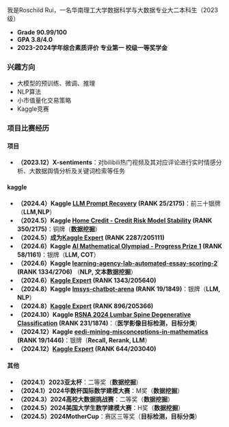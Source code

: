 我是Roschild Rui，一名华南理工大学数据科学与大数据专业大二本科生（2023级）
- **Grade 90.99/100**
- **GPA 3.8/4.0**
- **2023-2024学年综合素质评价 专业第一 校级一等奖学金**

### 兴趣方向
- 大模型的预训练、微调、推理
- NLP算法
- 小市值量化交易策略
- Kaggle竞赛

### 项目比赛经历
#### 项目
- **（2023.12）X-sentiments**：对bilibili热门视频及其对应评论进行实时情感分析、大数据舆情分析及关键词检索等任务

#### kaggle 
- **（2024.4）Kaggle [LLM Prompt Recovery](https://www.kaggle.com/competitions/llm-prompt-recovery) (RANK 25/2175)**：前三十银牌 （**LLM,NLP**）
- **（2024.5）Kaggle [Home Credit - Credit Risk Model Stability](https://www.kaggle.com/competitions/home-credit-credit-risk-model-stability) (RANK 350/2175)**：铜牌（**数据挖掘**）
- **（2024.5）成为[Kaggle Expert](https://www.kaggle.com/roschildrui) (RANK 2287/205111)**
- **（2024.6）Kaggle [AI Mathematical Olympiad - Progress Prize 1](https://www.kaggle.com/competitions/ai-mathematical-olympiad-prize) (RANK 58/1161)**：银牌（**LLM, COT**）
- **（2024.6）Kaggle [learning-agency-lab-automated-essay-scoring-2](https://www.kaggle.com/competitions/learning-agency-lab-automated-essay-scoring-2) (RANK 1334/2706)** （**NLP, 文本数据挖掘**）
- **（2024.6）[Kaggle Expert](https://www.kaggle.com/roschildrui) (RANK 1343/205640)**
- **（2024.8）Kaggle [lmsys-chatbot-arena](https://www.kaggle.com/competitions/lmsys-chatbot-arena) (RANK 19/1849)**：银牌（**LLM, NLP**）
- **（2024.8）[Kaggle Expert](https://www.kaggle.com/roschildrui) (RANK 896/205366)**
- **（2024.10）Kaggle [RSNA 2024 Lumbar Spine Degenerative Classification](https://www.kaggle.com/competitions/rsna-2024-lumbar-spine-degenerative-classification)
  (RANK 231/1874)**：（**医学影像目标检测，目标分类**）
- **（2024.12）Kaggle [eedi-mining-misconceptions-in-mathematics](https://www.kaggle.com/competitions/eedi-mining-misconceptions-in-mathematics) (RANK 19/1446)**：银牌（**Recall, Rerank, LLM**）
- **（2024.12）[Kaggle Expert](https://www.kaggle.com/roschildrui) (RANK 644/203040)**


#### 其他
- **（2024.1）2023亚太杯**：二等奖（**数据挖掘**）
- **（2024.1）2024华数杯国际数学建模大赛**：M奖（**数据挖掘**）
- **（2024.3）2024高校大数据挑战赛**：二等奖（**数据挖掘**）
- **（2024.5）2024美国大学生数学建模大赛**：H奖（**数据挖掘**）
- **（2024.5）2024MotherCup**：赛区三等奖（**目标检测，目标分类**）



